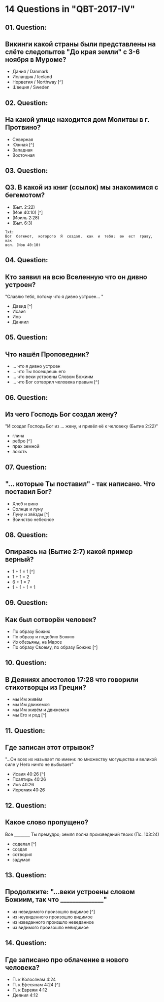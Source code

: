 # 14 Questions in "QBT-2017-IV"


## 01. Question:  
Викинги какой страны были представлены на слёте следопытов "До края земли" с 3-6 ноября в Муроме?
--------------------------------

+ Дания    / Danmark
+ Исландия / Iceland
+ Норвегия / Northway [^]
+ Швеция   / Sweden


## 02. Question:  
На какой улице находится дом Молитвы в г. Протвино?
------------------------------------------------------

+ Северная
+ Южная [^]
+ Западная
+ Восточная


## 03. Question:  
Q3. В какой из книг (ссылок) мы знакомимся с бегемотом? 
--------------------------------

+ (Быт. 2:22)
+ (Иов 40:10) [^]
+ (Иоиль 2:28)
+ (Быт. 6:3)

```
Txt:
Вот  бегемот,  которого  Я  создал,  как  и  тебя;  он  ест  траву,  как  
вол. (Иов 40:10)
```


## 04. Question:  
Кто заявил на всю Вселенную что он дивно устроен?
----------------------------------------------------
"Славлю тебя, потому что я дивно устроен... "

+ Давид [^]
+ Исаия 
+ Иов
+ Даниил


## 05. Question:  
Что нашёл Проповедник?
-------------------------

+ ... что я дивно устроен
+ ... что Ты посещаешь его
+ ... что веки устроены Словом Божиим
+ ... что Бог сотворил человека правым [^]
 

## 06. Question:  
Из чего Господь Бог создал жену?
-----------------------------------
"И создал Господь Бог из ... жену, и привёл её к человеку (Бытие 2:22)"

+ глина
+ ребро [^]
+ прах земной
+ локоть


## 07. Question:  
"... которые Ты поставил" - так написано. Что поставил Бог?
--------------------------------------------------------------

+ Хлеб и вино
+ Солнце и луну
+ Луну и звёзды [^]
+ Воинство небесное


## 08. Question:  
Опираясь на (Бытие 2:7) какой пример верный?
-----------------------------------------------

+ 1 + 1 = 1 [^]
+ 1 + 1 = 2
+ 6 + 1 = 7
+ 1 + 1 + 1 = 1


## 09. Question:  
Как был сотворён человек?
-------------------------

+ По образу Божию
+ По образу и подобию Божию
+ Из обезьяны, на Марсе
+ По образу Своему, по образу Божию [^]


## 10. Question:  
В Деяниях апостолов 17:28 что говорили стихотворцы из Греции?
----------------------------------------------------------

+ мы Им живём
+ мы Им движемся
+ мы Им живём и движемся
+ мы Его и род [^]


## 11. Question:  
Где записан этот отрывок?
----------------------------
"...Он всех их называет по имени: по множеству могущества и великой силе у Него ничто не выбывает"

+ Исаия 40:26 [^]
+ Псалтирь 40:26
+ Иов 40:26
+ Иеремия 40:26


## 12. Question:  
Какое слово пропущено?
-------------------------
Все ________ Ты премудро; земля полна произведений твоих (Пс. 103:24)

+ соделал [^]
+ создал
+ сотворил
+ задумал


## 13. Question:  
Продолжите: "...веки устроены словом Божиим, так что ______________"
----------------------------------------------------------------------

+ из невидимого произошло видимое [^]
+ из неувиденного произошло видимое
+ из изведанного произшло неведанное
+ из видимого произошло невидимое


## 14. Question:  
Где записано про облачение в нового человека?
------------------------------------------------

+ П. к Колосянам 4:24
+ П. к Ефесянам 4:24 [^]
+ П. к Евреям 4:12
+ Деяния 4:12 